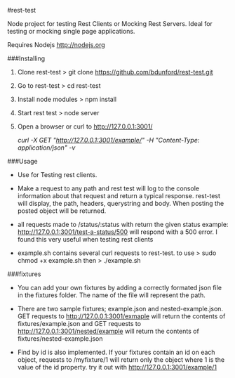 #rest-test


Node project for testing Rest Clients or Mocking Rest Servers. Ideal for testing or mocking single page applications.


Requires Nodejs http://nodejs.org


###Installing

1. Clone rest-test > git clone https://github.com/bdunford/rest-test.git

2. Go to rest-test > cd rest-test

3. Install node modules > npm install

3. Start rest test > node server

4. Open a browser or curl to http://127.0.0.1:3001/

    _curl -X GET "http://127.0.0.1:3001/example/"  -H "Content-Type: application/json" -v_

###Usage
- Use for Testing rest clients.  

- Make a request to any path and rest test will log to the console information about that request and return a typical response.  rest-test will display, the path,  headers, querystring and body.  When posting the posted object will be returned.

- all requests made to /status/:status with return the given status example:  http://127.0.0.1:3001/test-a-status/500 will respond with a 500 error. I found this very useful when testing rest clients

- example.sh contains several curl requests to rest-test.  to use > sudo chmod +x example.sh  then > ./example.sh

###fixtures

- You can add your own fixtures by adding a correctly formated json file in the fixtures folder.  The name of the file will represent the path.

- There are two sample fixtures; example.json and nested-example.json.  GET requests to http://127.0.0.1:3001/exmaple will return the contents of fixtures/example.json and GET requests to http://127.0.0.1:3001/nested/example will return the contents of fixtures/nested-example.json

- Find by id is also implemented. If your fixtures contain an id on each object, requests to /myfixture/1 will return only the object where 1 is the value of the id property.  try it out with http://127.0.0.1:3001/example/1
